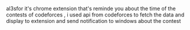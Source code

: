 al3sfor it's chrome extension that's reminde you about the time of the contests of codeforces , i used api from codeforces to fetch the data and display to extension and  send notification to windows about the contest
